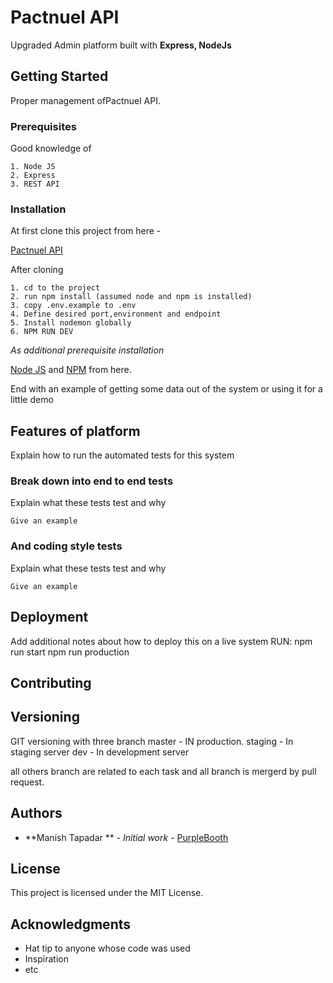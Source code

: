 # Pactnuel API

Upgraded Admin platform built with **Express, NodeJs**

## Getting Started

Proper management ofPactnuel API.

### Prerequisites

Good knowledge of
```
1. Node JS
2. Express
3. REST API
```

### Installation

At first clone this project from here -

[Pactnuel API]()

After cloning

```
1. cd to the project
2. run npm install (assumed node and npm is installed)
3. copy .env.example to .env
4. Define desired port,environment and endpoint
5. Install nodemon globally
6. NPM RUN DEV
```

_As additional prerequisite installation_

[Node JS](https://websiteforstudents.com/install-the-latest-node-js-and-nmp-packages-on-ubuntu-16-04-18-04-lts/)
and [NPM](https://www.rosehosting.com/blog/install-npm-on-ubuntu-16-04/)
from here.


End with an example of getting some data out of the system or using it for a little demo

## Features of platform

Explain how to run the automated tests for this system

### Break down into end to end tests

Explain what these tests test and why

```
Give an example
```

### And coding style tests

Explain what these tests test and why

```
Give an example
```

## Deployment

Add additional notes about how to deploy this on a live system
RUN:
npm run start
npm run production

## Contributing


## Versioning

GIT versioning with three branch
master - IN production.
staging - In staging server
dev - In development server

all others branch are related to each task and all branch is mergerd by pull request.

## Authors

* **Manish Tapadar ** - *Initial work* - [PurpleBooth](https://github.com/PurpleBooth)



## License

This project is licensed under the MIT License.
## Acknowledgments

* Hat tip to anyone whose code was used
* Inspiration
* etc

